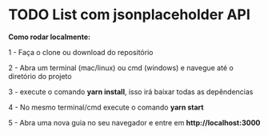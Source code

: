 # TODO List com jsonplaceholder API

**Como rodar localmente:**

1 - Faça o clone ou download do repositório

2 - Abra um terminal (mac/linux) ou cmd (windows) e navegue até o diretório do projeto

3 - execute o comando **yarn install**, isso irá baixar todas as depêndencias

4 - No mesmo terminal/cmd execute o comando **yarn start**

5 - Abra uma nova guia no seu navegador e entre em **http://localhost:3000** 

